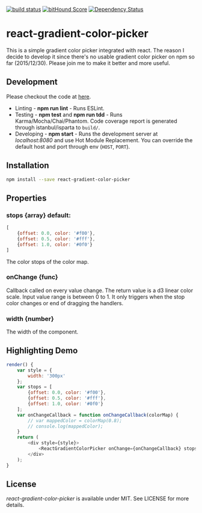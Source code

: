 [![build status](https://secure.travis-ci.org/survivejs/react-component-boilerplate.png)](http://travis-ci.org/survivejs/react-component-boilerplate) [![bitHound Score](https://www.bithound.io/github/survivejs/react-component-boilerplate/badges/score.svg)](https://www.bithound.io/github/survivejs/react-component-boilerplate) [![Dependency Status](https://david-dm.org/survivejs/react-component-boilerplate.svg)](https://david-dm.org/survivejs/react-component-boilerplate)
# react-gradient-color-picker

This is a simple gradient color picker integrated with react. 
The reason I decide to develop it since there's no usable gradient color picker on npm so far (2015/12/30). Please join me to make it better and more useful.

## Development

Please checkout the code at [here](https://github.com/javidhsueh/react-gradient-color-picker).
* Linting - **npm run lint** - Runs ESLint.
* Testing - **npm test** and **npm run tdd** - Runs Karma/Mocha/Chai/Phantom. Code coverage report is generated through istanbul/isparta to `build/`.
* Developing - **npm start** - Runs the development server at *localhost:8080* and use Hot Module Replacement. You can override the default host and port through env (`HOST`, `PORT`).

## Installation
```sh
npm install --save react-gradient-color-picker
```

## Properties
### stops {array} default: 
```js
[
	{offset: 0.0, color: '#f00'},
	{offset: 0.5, color: '#fff'},
	{offset: 1.0, color: '#0f0'}
]
```

The color stops of the color map.

### onChange {func}

Callback called on every value change.
The return value is a d3 linear color scale. Input value range is between 0 to 1. 
It only triggers when the stop color changes or end of dragging the handlers.

### width {number}
The width of the component.

## Highlighting Demo

```js
render() {
	var style = {
		width: '300px'
	};
	var stops = [
		{offset: 0.0, color: '#f00'},
		{offset: 0.5, color: '#fff'},
		{offset: 1.0, color: '#0f0'}
	];
	var onChangeCallback = function onChangeCallback(colorMap) {
  		// var mappedColor = colorMap(0.8);
  		// console.log(mappedColor);
  	}
	return (
		<div style={style}>
			<ReactGradientColorPicker onChange={onChangeCallback} stops={stops}/>
		</div>
	);
}
```

## License

*react-gradient-color-picker* is available under MIT. See LICENSE for more details.

